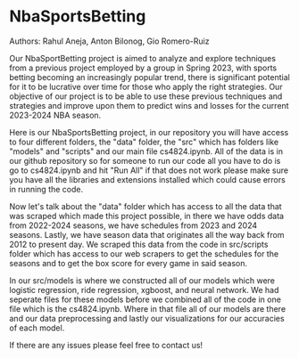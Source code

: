 # NbaSportsBetting

Authors: Rahul Aneja, Anton Bilonog, Gio Romero-Ruiz

Our NbaSportBetting project is aimed to analyze and explore techniques from a previous project employed by a group in Spring 2023, with sports betting becoming an increasingly popular trend, there is significant potential for it to be lucrative over time for those who apply the right strategies. Our objective of our project is to be able to use these previous techniques and strategies and improve upon them to predict wins and losses for the current 2023-2024 NBA season.

Here is our NbaSportsBetting project, in our repository you will have access to four different folders, the "data" folder, the "src" which has folders like "models" and "scripts" and our main file cs4824.ipynb. All of the data is in our github repository so for someone to run our code all you have to do is go to cs4824.ipynb and hit "Run All" if that does not work please make sure you have all the libraries and extensions installed which could cause errors in running the code.

Now let's talk about the "data" folder which has access to all the data that was scraped which made this project possible, in there we have odds data from 2022-2024 seasons, we have schedules from 2023 and 2024 seasons. Lastly, we have season data that originates all the way back from 2012 to present day. We scraped this data from the code in src/scripts folder which has access to our web scrapers to get the schedules for the seasons and to get the box score for every game in said season.

In our src/models is where we constructed all of our models which were logistic regression, ride regression, xgboost, and neural network. We had seperate files for these models before we combined all of the code in one file which is the cs4824.ipynb. Where in that file all of our models are there and our data preprocessing and lastly our visualizations for our accuracies of each model.

If there are any issues please feel free to contact us!
